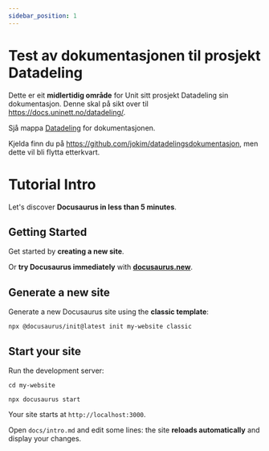 ```yaml
---
sidebar_position: 1
---
```


# Test av dokumentasjonen til prosjekt Datadeling

Dette er eit **midlertidig område** for Unit sitt prosjekt Datadeling sin
dokumentasjon. Denne skal på sikt over til https://docs.uninett.no/datadeling/.

Sjå mappa [Datadeling](datadeling/) for dokumentasjonen.

Kjelda finn du på https://github.com/jokim/datadelingsdokumentasjon, men dette
vil bli flytta etterkvart.


# Tutorial Intro

Let's discover **Docusaurus in less than 5 minutes**.

## Getting Started

Get started by **creating a new site**.

Or **try Docusaurus immediately** with **[docusaurus.new](https://docusaurus.new)**.

## Generate a new site

Generate a new Docusaurus site using the **classic template**:

```shell
npx @docusaurus/init@latest init my-website classic
```

## Start your site

Run the development server:

```shell
cd my-website

npx docusaurus start
```

Your site starts at `http://localhost:3000`.

Open `docs/intro.md` and edit some lines: the site **reloads automatically** and display your changes.
